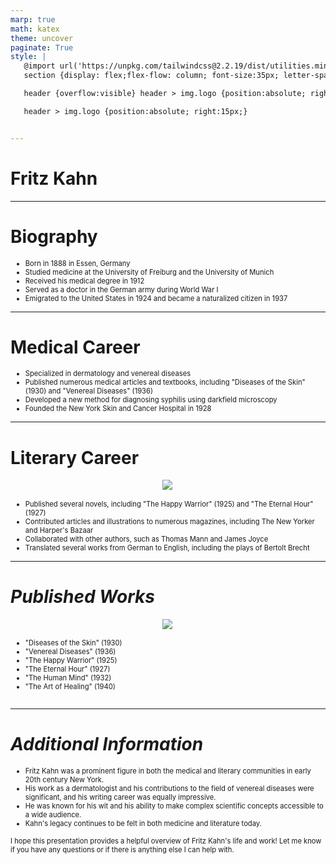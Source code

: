 ```yaml
---
marp: true
math: katex
theme: uncover
paginate: True
style: |
   @import url('https://unpkg.com/tailwindcss@2.2.19/dist/utilities.min.css');
   section {display: flex;flex-flow: column; font-size:35px; letter-spacing:1.4px;}

   header {overflow:visible} header > img.logo {position:absolute; right:15px;}

   header > img.logo {position:absolute; right:15px;}


---
```

<!-- backgroundColor: white -->
<!-- _class: lead -->

 # Fritz Kahn

---
<style scoped>p,li {font-size:0.80em}</style>

 # **Biography**
- Born in 1888 in Essen, Germany
- Studied medicine at the University of Freiburg and the University of Munich
- Received his medical degree in 1912
- Served as a doctor in the German army during World War I
- Emigrated to the United States in 1924 and became a naturalized citizen in 1937


---
<style scoped>p,li {font-size:0.84em}</style>

 # Medical Career

- Specialized in dermatology and venereal diseases
- Published numerous medical articles and textbooks, including "Diseases of the Skin" (1930) and "Venereal Diseases" (1936)
- Developed a new method for diagnosing syphilis using darkfield microscopy
- Founded the New York Skin and Cancer Hospital in 1928

---
<style scoped>p,li {font-size:0.80em}</style>

 # **Literary Career**
<div style="display: flex; flex: 1 1 auto; flex-flow: row; min-height: 0"><div style="display: flex; flex: 1 1 auto; justify-content: center;min-height:0;min-width:0; margin-bottom:0.1em;;margin-right:0.15em">
<img style='object-fit: contain; max-height:100%; max-width:100%; background-color: rgba(0,0,0,0);' src='https://upload.wikimedia.org/wikipedia/commons/thumb/3/36/Arthur_and_Fritz_Kahn_Collection_1889-1932_%2819717210124%29.jpg/220px-Arthur_and_Fritz_Kahn_Collection_1889-1932_%2819717210124%29.jpg'/>
</div>
</div>

- Published several novels, including "The Happy Warrior" (1925) and "The Eternal Hour" (1927)
- Contributed articles and illustrations to numerous magazines, including The New Yorker and Harper's Bazaar
- Collaborated with other authors, such as Thomas Mann and James Joyce
- Translated several works from German to English, including the plays of Bertolt Brecht

---
<style scoped>p,li {font-size:0.72em}</style>

 # _Published Works_
<div style='flex:1 1 auto; min-height:0;' class="grid grid-cols-8 gap-4">
<div style='display:flex; flex-flow:column; min-height:0;' class="col-span-4">

<div style="display: flex; flex: 1 1 auto; flex-flow: row; min-height: 0"><div style="display: flex; flex: 1 1 auto; justify-content: center;min-height:0;min-width:0; margin-bottom:0.1em;;margin-right:0.15em">
<img style='object-fit: contain; max-height:100%; max-width:100%; background-color: rgba(0,0,0,0);' src='https://upload.wikimedia.org/wikipedia/commons/thumb/1/13/Arthur_and_Fritz_Kahn_Collection_1889-1932_%2819715319274%29.jpg/220px-Arthur_and_Fritz_Kahn_Collection_1889-1932_%2819715319274%29.jpg'/>
</div>
</div>

</div>

<div style='display:flex; flex-flow:column; min-height:0;' class="col-span-4">

- "Diseases of the Skin" (1930)
- "Venereal Diseases" (1936)
- "The Happy Warrior" (1925)
- "The Eternal Hour" (1927)
- "The Human Mind" (1932)
- "The Art of Healing" (1940)
</div>

</div>


---
<style scoped>p,li {font-size:0.80em}</style>

 # _Additional Information_

- Fritz Kahn was a prominent figure in both the medical and literary communities in early 20th century New York.
- His work as a dermatologist and his contributions to the field of venereal diseases were significant, and his writing career was equally impressive.
- He was known for his wit and his ability to make complex scientific concepts accessible to a wide audience.
- Kahn's legacy continues to be felt in both medicine and literature today.

I hope this presentation provides a helpful overview of Fritz Kahn's life and work! Let me know if you have any questions or if there is anything else I can help with.